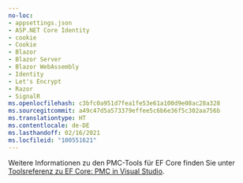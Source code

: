 ```yaml
---
no-loc:
- appsettings.json
- ASP.NET Core Identity
- cookie
- Cookie
- Blazor
- Blazor Server
- Blazor WebAssembly
- Identity
- Let's Encrypt
- Razor
- SignalR
ms.openlocfilehash: c3bfc0a951d7fea1fe53e61a100d9e08ac28a328
ms.sourcegitcommit: a49c47d5a573379effee5c6b6e36f5c302aa756b
ms.translationtype: HT
ms.contentlocale: de-DE
ms.lasthandoff: 02/16/2021
ms.locfileid: "100551621"
---
```

Weitere Informationen zu den PMC-Tools für EF Core finden Sie unter [Toolsreferenz zu EF Core: PMC in Visual Studio](/ef/core/miscellaneous/cli/powershell).